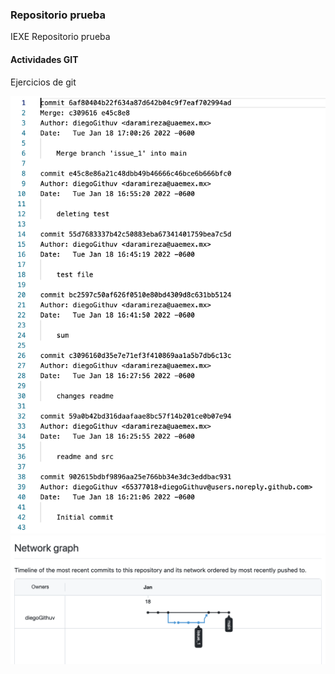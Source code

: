 ### Repositorio prueba

IEXE Repositorio prueba 

#### Actividades GIT 

Ejercicios de git 

![](git_log.png)
![](network.png)
